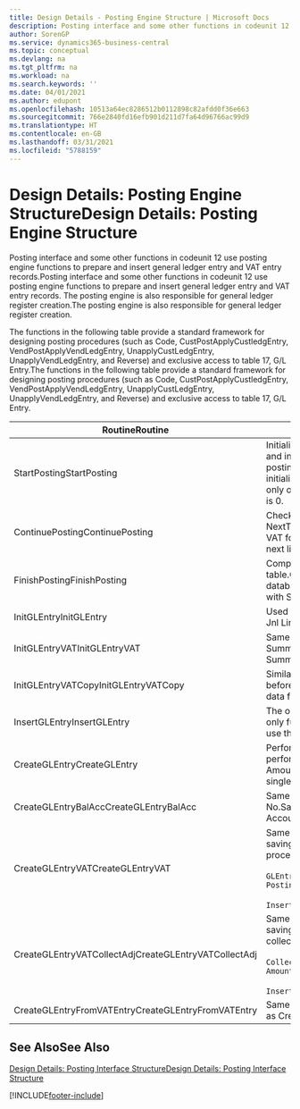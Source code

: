 ```yaml
---
title: Design Details - Posting Engine Structure | Microsoft Docs
description: Posting interface and some other functions in codeunit 12 use posting engine functions to prepare and insert general ledger entry and VAT entry records. The posting engine is also responsible for general ledger register creation.
author: SorenGP
ms.service: dynamics365-business-central
ms.topic: conceptual
ms.devlang: na
ms.tgt_pltfrm: na
ms.workload: na
ms.search.keywords: ''
ms.date: 04/01/2021
ms.author: edupont
ms.openlocfilehash: 10513a64ec8286512b0112898c82afdd0f36e663
ms.sourcegitcommit: 766e2840fd16efb901d211d7fa64d96766ac99d9
ms.translationtype: HT
ms.contentlocale: en-GB
ms.lasthandoff: 03/31/2021
ms.locfileid: "5788159"
---
```

# <a name="design-details-posting-engine-structure"></a><span data-ttu-id="385c1-104">Design Details: Posting Engine Structure</span><span class="sxs-lookup"><span data-stu-id="385c1-104">Design Details: Posting Engine Structure</span></span>
<span data-ttu-id="385c1-105">Posting interface and some other functions in codeunit 12 use posting engine functions to prepare and insert general ledger entry and VAT entry records.</span><span class="sxs-lookup"><span data-stu-id="385c1-105">Posting interface and some other functions in codeunit 12 use posting engine functions to prepare and insert general ledger entry and VAT entry records.</span></span> <span data-ttu-id="385c1-106">The posting engine is also responsible for general ledger register creation.</span><span class="sxs-lookup"><span data-stu-id="385c1-106">The posting engine is also responsible for general ledger register creation.</span></span>  
  
 <span data-ttu-id="385c1-107">The functions in the following table provide a standard framework for designing posting procedures (such as Code, CustPostApplyCustledgEntry, VendPostApplyVendLedgEntry, UnapplyCustLedgEntry, UnapplyVendLedgEntry, and Reverse) and exclusive access to table 17, G/L Entry.</span><span class="sxs-lookup"><span data-stu-id="385c1-107">The functions in the following table provide a standard framework for designing posting procedures (such as Code, CustPostApplyCustledgEntry, VendPostApplyVendLedgEntry, UnapplyCustLedgEntry, UnapplyVendLedgEntry, and Reverse) and exclusive access to table 17, G/L Entry.</span></span>  
  
|<span data-ttu-id="385c1-108">Routine</span><span class="sxs-lookup"><span data-stu-id="385c1-108">Routine</span></span>|<span data-ttu-id="385c1-109">Description</span><span class="sxs-lookup"><span data-stu-id="385c1-109">Description</span></span>|  
|-------------|---------------------------------------|  
|<span data-ttu-id="385c1-110">StartPosting</span><span class="sxs-lookup"><span data-stu-id="385c1-110">StartPosting</span></span>|<span data-ttu-id="385c1-111">Initializes posting buffer TempGLEntryBuf, locks G/L Entry and VAT Entry tables, and initializes Accounting Period, G/L Register, and Exchange Rate.</span><span class="sxs-lookup"><span data-stu-id="385c1-111">Initializes posting buffer TempGLEntryBuf, locks G/L Entry and VAT Entry tables, and initializes Accounting Period, G/L Register, and Exchange Rate.</span></span> <span data-ttu-id="385c1-112">Should be called only once, then NextEntryNo is 0.</span><span class="sxs-lookup"><span data-stu-id="385c1-112">Should be called only once, then NextEntryNo is 0.</span></span>|  
|<span data-ttu-id="385c1-113">ContinuePosting</span><span class="sxs-lookup"><span data-stu-id="385c1-113">ContinuePosting</span></span>|<span data-ttu-id="385c1-114">Checks and posts unrealized VAT for previous transaction increment NextTransactionNo and prepares post of next line.</span><span class="sxs-lookup"><span data-stu-id="385c1-114">Checks and posts unrealized VAT for previous transaction increment NextTransactionNo and prepares post of next line.</span></span>|  
|<span data-ttu-id="385c1-115">FinishPosting</span><span class="sxs-lookup"><span data-stu-id="385c1-115">FinishPosting</span></span>|<span data-ttu-id="385c1-116">Completes posting by inserting G/L entries from temporary buffer into database table.</span><span class="sxs-lookup"><span data-stu-id="385c1-116">Completes posting by inserting G/L entries from temporary buffer into database table.</span></span> <span data-ttu-id="385c1-117">Always used together with StartPosting.</span><span class="sxs-lookup"><span data-stu-id="385c1-117">Always used together with StartPosting.</span></span> <span data-ttu-id="385c1-118">Checks for inconsistencies.</span><span class="sxs-lookup"><span data-stu-id="385c1-118">Checks for inconsistencies.</span></span>|  
|<span data-ttu-id="385c1-119">InitGLEntry</span><span class="sxs-lookup"><span data-stu-id="385c1-119">InitGLEntry</span></span>|<span data-ttu-id="385c1-120">Used to initialise new G/L entry for Gen.</span><span class="sxs-lookup"><span data-stu-id="385c1-120">Used to initialize new G/L entry for Gen.</span></span> <span data-ttu-id="385c1-121">Jnl Line.</span><span class="sxs-lookup"><span data-stu-id="385c1-121">Jnl Line.</span></span> <span data-ttu-id="385c1-122">Returns GLEntry as parameter.</span><span class="sxs-lookup"><span data-stu-id="385c1-122">Returns GLEntry as parameter.</span></span>|  
|<span data-ttu-id="385c1-123">InitGLEntryVAT</span><span class="sxs-lookup"><span data-stu-id="385c1-123">InitGLEntryVAT</span></span>|<span data-ttu-id="385c1-124">Same as InitGLEntry, but also assigns Bal. Account No. and SummarizeVAT.</span><span class="sxs-lookup"><span data-stu-id="385c1-124">Same as InitGLEntry, but also assigns Bal. Account No. and SummarizeVAT.</span></span>|  
|<span data-ttu-id="385c1-125">InitGLEntryVATCopy</span><span class="sxs-lookup"><span data-stu-id="385c1-125">InitGLEntryVATCopy</span></span>|<span data-ttu-id="385c1-126">Similar to InitGLEntryVAT, but also copies posting groups data from VAT Entry before SummarizeVAT.</span><span class="sxs-lookup"><span data-stu-id="385c1-126">Similar to InitGLEntryVAT, but also copies posting groups data from VAT Entry before SummarizeVAT.</span></span>|  
|<span data-ttu-id="385c1-127">InsertGLEntry</span><span class="sxs-lookup"><span data-stu-id="385c1-127">InsertGLEntry</span></span>|<span data-ttu-id="385c1-128">The only function that inserts G/L entry into global TempGLEntryBuf table.</span><span class="sxs-lookup"><span data-stu-id="385c1-128">The only function that inserts G/L entry into global TempGLEntryBuf table.</span></span> <span data-ttu-id="385c1-129">Always use this function for insert.</span><span class="sxs-lookup"><span data-stu-id="385c1-129">Always use this function for insert.</span></span>|  
|<span data-ttu-id="385c1-130">CreateGLEntry</span><span class="sxs-lookup"><span data-stu-id="385c1-130">CreateGLEntry</span></span>|<span data-ttu-id="385c1-131">Performs an InitGLEntry, assigns Additional Currency Amount, and then performs InsertGLEntry.</span><span class="sxs-lookup"><span data-stu-id="385c1-131">Performs an InitGLEntry, assigns Additional Currency Amount, and then performs InsertGLEntry.</span></span> <span data-ttu-id="385c1-132">Replaces several lines of code with a single function call.</span><span class="sxs-lookup"><span data-stu-id="385c1-132">Replaces several lines of code with a single function call.</span></span>|  
|<span data-ttu-id="385c1-133">CreateGLEntryBalAcc</span><span class="sxs-lookup"><span data-stu-id="385c1-133">CreateGLEntryBalAcc</span></span>|<span data-ttu-id="385c1-134">Same as CreateGLEntry, but also assigns Bal. Account Type and Bal. Account No.</span><span class="sxs-lookup"><span data-stu-id="385c1-134">Same as CreateGLEntry, but also assigns Bal. Account Type and Bal. Account No.</span></span>|  
|<span data-ttu-id="385c1-135">CreateGLEntryVAT</span><span class="sxs-lookup"><span data-stu-id="385c1-135">CreateGLEntryVAT</span></span>|<span data-ttu-id="385c1-136">Same as CreateGLEntry, but with additional processing for posting groups and saving to temporary VAT buffer:</span><span class="sxs-lookup"><span data-stu-id="385c1-136">Same as CreateGLEntry, but with additional processing for posting groups and saving to temporary VAT buffer:</span></span><br /><br /> `GLEntry.CopyPostingGroupsFromDtldCVBuf(DtldCVLedgEntryBuf,GenJnlLine."Gen. Posting Type");`<br /><br /> `InsertVATEntriesFromTemp(DtldCVLedgEntryBuf,GLEntry);`|  
|<span data-ttu-id="385c1-137">CreateGLEntryVATCollectAdj</span><span class="sxs-lookup"><span data-stu-id="385c1-137">CreateGLEntryVATCollectAdj</span></span>|<span data-ttu-id="385c1-138">Same as CreateGLEntry, but with additional collection of adjustments and saving to temporary VAT buffer:</span><span class="sxs-lookup"><span data-stu-id="385c1-138">Same as CreateGLEntry, but with additional collection of adjustments and saving to temporary VAT buffer:</span></span><br /><br /> `CollectAdjustment(AdjAmount,GLEntry.Amount,GLEntry."Additional-Currency Amount",OriginalDateSet);`<br /><br /> `InsertVATEntriesFromTemp(DtldCVLedgEntryBuf,GLEntry);`|  
|<span data-ttu-id="385c1-139">CreateGLEntryFromVATEntry</span><span class="sxs-lookup"><span data-stu-id="385c1-139">CreateGLEntryFromVATEntry</span></span>|<span data-ttu-id="385c1-140">Same as CreateGLEntry, but also copies posting groups from VAT entry.</span><span class="sxs-lookup"><span data-stu-id="385c1-140">Same as CreateGLEntry, but also copies posting groups from VAT entry.</span></span>|  
  
## <a name="see-also"></a><span data-ttu-id="385c1-141">See Also</span><span class="sxs-lookup"><span data-stu-id="385c1-141">See Also</span></span>  
 [<span data-ttu-id="385c1-142">Design Details: Posting Interface Structure</span><span class="sxs-lookup"><span data-stu-id="385c1-142">Design Details: Posting Interface Structure</span></span>](design-details-posting-interface-structure.md)

[!INCLUDE[footer-include](includes/footer-banner.md)]